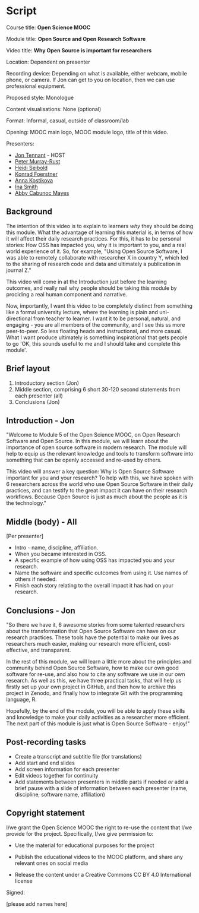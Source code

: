 Script
===============

Course title: **Open Science MOOC**

Module title: **Open Source and Open Research Software**

Video title: **Why Open Source is important for researchers**

Location: Dependent on presenter

Recording device: Depending on what is available, either webcam, mobile phone, or camera. If Jon can get to you on location, then we can use professional equipment.

Proposed style: Monologue

Content visualisations: None (optional)

Format: Informal, casual, outside of classroom/lab

Opening: MOOC main logo, MOOC module logo, title of this video.

Presenters:

* [Jon Tennant](https://twitter.com/protohedgehog) - HOST
* [Peter Murray-Rust](https://twitter.com/petermurrayrust)
* [Heidi Seibold](https://twitter.com/HeidiBaya)
* [Konrad Foerstner](https://twitter.com/konradfoerstner)
* [Anna Kostikova](https://twitter.com/oxytheca)
* [Ina Smith](https://twitter.com/ismonet)
* [Abby Cabunoc Mayes](https://twitter.com/abbycabs)

## Background

The intention of this video is to explain to learners *why* they should be doing this module. What the advantage of learning this material is, in terms of how it will affect their daily research practices. For this, it has to be personal stories: How OSS has impacted you, why it is important to you, and a real world experience of it. So, for example, "Using Open Source Software, I was able to remotely collaborate with researcher X in country Y, which led to the sharing of research code and data and ultimately a publication in journal Z."

This video will come in at the Introduction just before the learning outcomes, and really nail why people should be taking this module by prociding a real human component and narrative. 

Now, importantly, I want this video to be completely distinct from something like a formal university lecture, where the learning is plain and uni-directional from teacher to learner. I want it to be personal, natural, and engaging - you are all members of the community, and I see this ss more peer-to-peer. So less floating heads and instructional, and more casual. What I want produce ultimately is something inspirational that gets people to go 'OK, this sounds useful to me and I should take and complete this module'.

## Brief layout

1. Introductory section (Jon)
2. Middle section, comprising 6 short 30-120 second statements from each presenter (all)
3. Conclusions (Jon)


Introduction - Jon
------------

"Welcome to Module 5 of the Open Science MOOC, on Open Research Software and Open Source. In this module, we will learn about the importance of open source software in modern research. The module will help to equip us the relevant knowledge and tools to transform software into something that can be openly accessed and re-used by others.

This video will answer a key question: Why is Open Source Software important for you and your research? To help with this, we have spoken with 6 researchers across the world who use Open Source Software in their daily practices, and can testify to the great impact it can have on their research workflows. Because Open Source is just as much about the people as it is the technology."


Middle (body) - All
-------------

[Per presenter]

* Intro - name, discipline, affiliation.
* When you became interested in OSS.
* A specific example of how using OSS has impacted you and your research.
* Name the software and specific outcomes from using it. Use names of others if needed.
* Finish each story relating to the overall impact it has had on your research.

Conclusions - Jon
-----------

"So there we have it, 6 awesome stories from some talented researchers about the transformation that Open Source Software can have on our research practices. These tools have the potential to make our lives as researchers much easier, making our research more efficient, cost-effective, and transparent.

In the rest of this module, we will learn a little more about the principles and community behind Open Source Software, how to make our own good software for re-use, and also how to cite any software we use in our own research. As well as this, we have three practical tasks, that will help us firstly set up your own project in GitHub, and then how to archive this project in Zenodo, and finally how to integrate Git with the programming language, R.

Hopefully, by the end of the module, you will be able to apply these skills and knowledge to make your daily activities as a researcher more efficient. The next part of this module is just what is Open Source Software - enjoy!"

## Post-recording tasks

* Create a transcript and subtitle file (for translations)
* Add start and end slides
* Add screen information for each presenter
* Edit videos together for continuity
* Add statements between presenters in middle parts if needed *or* add a brief pause with a slide of information between each presenter (name, discipline, software name, affiliation)

## Copyright statement

I/we grant the Open Science MOOC the right to re-use the content that
I/we provide for the project. Specifically, I/we give permission to:

-   Use the material for educational purposes for the project

-   Publish the educational videos to the MOOC platform, and share any
    relevant ones on social media

-   Release the content under a Creative Commons CC BY 4.0
    International license
    
Signed:

[please add names here]
